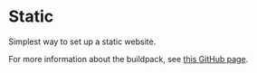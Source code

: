 # Static

Simplest way to set up a static website.

For more information about the buildpack, see 
[this GitHub page](https://github.com/cloudfoundry-incubator/staticfile-buildpack).